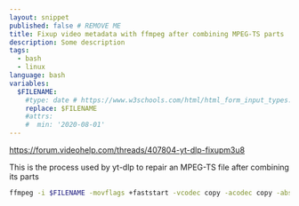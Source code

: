 ```yaml
---
layout: snippet
published: false # REMOVE ME
title: Fixup video metadata with ffmpeg after combining MPEG-TS parts
description: Some description
tags:
  - bash
  - linux
language: bash
variables:
  $FILENAME:
    #type: date # https://www.w3schools.com/html/html_form_input_types.asp
    replace: $FILENAME
    #attrs:
    #  min: '2020-08-01'
---
```


<https://forum.videohelp.com/threads/407804-yt-dlp-fixupm3u8>

This is the process used by yt-dlp to repair an MPEG-TS file after combining
its parts

```bash
ffmpeg -i $FILENAME -movflags +faststart -vcodec copy -acodec copy -absf aac_adtstoasc output.mp4
```